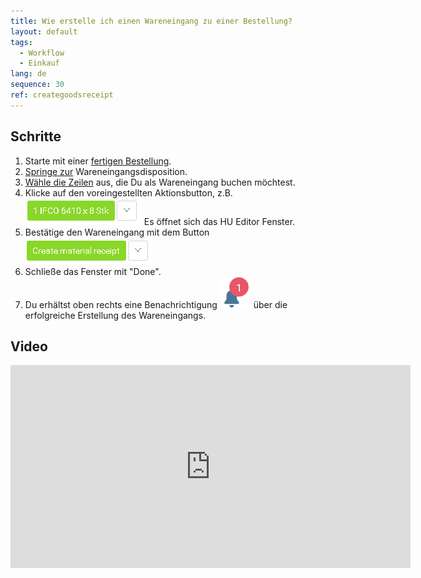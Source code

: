 ```yaml
---
title: Wie erstelle ich einen Wareneingang zu einer Bestellung?
layout: default
tags:
  - Workflow
  - Einkauf
lang: de
sequence: 30
ref: creategoodsreceipt
---
```


## Schritte

1. Starte mit einer [fertigen Bestellung](Bestellung_erfassen).
1. [Springe zur](SpringezuBelegen) Wareneingangsdisposition.
1. [Wähle die Zeilen](AuswahlBelege) aus, die Du als Wareneingang buchen möchtest.
1. Klicke auf den voreingestellten Aktionsbutton, z.B. ![](assets/Zu_Bestellung_Wareneingang_erstellen-99aab.png) Es öffnet sich das HU Editor Fenster.
1. Bestätige den Wareneingang mit dem Button ![](assets/Zu_Bestellung_Wareneingang_erstellen-3191c.png)
1. Schließe das Fenster mit "Done".
1. Du erhältst oben rechts eine Benachrichtigung ![](assets/NotificationBell_WebUI.png) über die erfolgreiche Erstellung des Wareneingangs.

## Video

<iframe src="https://player.vimeo.com/video/206999153" width="640" height="325" frameborder="0" webkitallowfullscreen mozallowfullscreen allowfullscreen></iframe>
